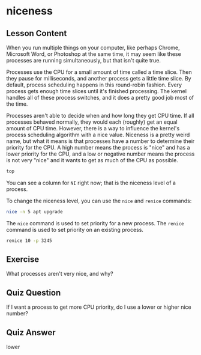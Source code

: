 # niceness

## Lesson Content

When you run multiple things on your computer, like perhaps Chrome, Microsoft Word, or Photoshop at the same time, it may seem like these processes are running simultaneously, but that isn't quite true.

Processes use the CPU for a small amount of time called a time slice. Then they pause for milliseconds, and another process gets a little time slice. By default, process scheduling happens in this round-robin fashion. Every process gets enough time slices until it's finished processing. The kernel handles all of these process switches, and it does a pretty good job most of the time.

Processes aren't able to decide when and how long they get CPU time. If all processes behaved normally, they would each (roughly) get an equal amount of CPU time. However, there is a way to influence the kernel's process scheduling algorithm with a nice value. Niceness is a pretty weird name, but what it means is that processes have a number to determine their priority for the CPU. A high number means the process is "nice" and has a lower priority for the CPU, and a low or negative number means the process is not very "nice" and it wants to get as much of the CPU as possible.

```bash
top
```

You can see a column for `NI` right now; that is the niceness level of a process.

To change the niceness level, you can use the `nice` and `renice` commands:

```bash
nice -n 5 apt upgrade
```

The `nice` command is used to set priority for a new process. The `renice` command is used to set priority on an existing process.

```bash
renice 10 -p 3245
```

## Exercise

What processes aren't very nice, and why?

## Quiz Question

If I want a process to get more CPU priority, do I use a lower or higher nice number?

## Quiz Answer

lower

